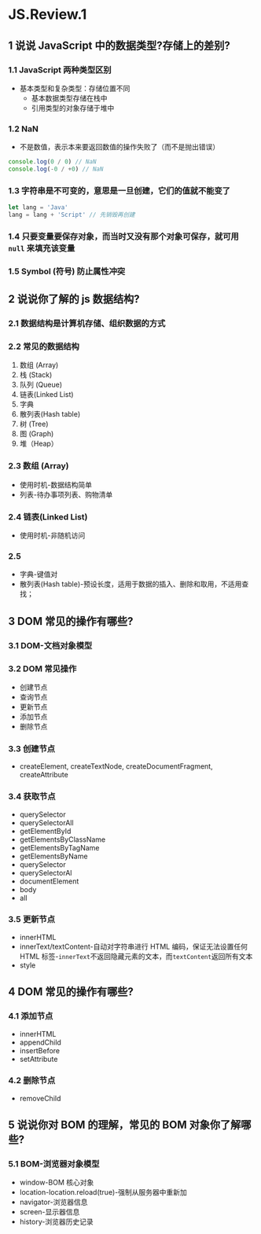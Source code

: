 # JS.Review.1

## 1 说说 JavaScript 中的数据类型?存储上的差别?

### 1.1 JavaScript 两种类型区别

- 基本类型和复杂类型：存储位置不同
  - 基本数据类型存储在栈中
  - 引用类型的对象存储于堆中

### 1.2 NaN

- 不是数值，表示本来要返回数值的操作失败了（而不是抛出错误）

```js
console.log(0 / 0) // NaN
console.log(-0 / +0) // NaN
```

### 1.3 字符串是不可变的，意思是一旦创建，它们的值就不能变了

```js
let lang = 'Java'
lang = lang + 'Script' // 先销毁再创建
```

### 1.4 只要变量要保存对象，而当时又没有那个对象可保存，就可用 `null` 来填充该变量

### 1.5 Symbol (符号) 防止属性冲突

## 2 说说你了解的 js 数据结构?

### 2.1 数据结构是计算机存储、组织数据的方式

### 2.2 常见的数据结构

1. 数组 (Array)
2. 栈 (Stack)
3. 队列 (Queue)
4. 链表(Linked List)
5. 字典
6. 散列表(Hash table)
7. 树 (Tree)
8. 图 (Graph)
9. 堆（Heap）

### 2.3 数组 (Array)

- 使用时机-数据结构简单
- 列表-待办事项列表、购物清单

### 2.4 链表(Linked List)

- 使用时机-非随机访问

### 2.5

- 字典-键值对
- 散列表(Hash table)-预设长度，适用于数据的插入、删除和取用，不适用查找；

## 3 DOM 常见的操作有哪些?

### 3.1 DOM-文档对象模型

### 3.2 DOM 常见操作

- 创建节点
- 查询节点
- 更新节点
- 添加节点
- 删除节点

### 3.3 创建节点

- createElement, createTextNode, createDocumentFragment, createAttribute

### 3.4 获取节点

- querySelector
- querySelectorAll
- getElementById
- getElementsByClassName
- getElementsByTagName
- getElementsByName
- querySelector
- querySelectorAl
- documentElement
- body
- all

### 3.5 更新节点

- innerHTML
- innerText/textContent-自动对字符串进行 HTML 编码，保证无法设置任何 HTML 标签-`innerText`不返回隐藏元素的文本，而`textContent`返回所有文本
- style

## 4 DOM 常见的操作有哪些?

### 4.1 添加节点

- innerHTML
- appendChild
- insertBefore
- setAttribute

### 4.2 删除节点

- removeChild

## 5 说说你对 BOM 的理解，常见的 BOM 对象你了解哪些?

### 5.1 BOM-浏览器对象模型

- window-BOM 核心对象
- location-location.reload(true)-强制从服务器中重新加
- navigator-浏览器信息
- screen-显示器信息
- history-浏览器历史记录
